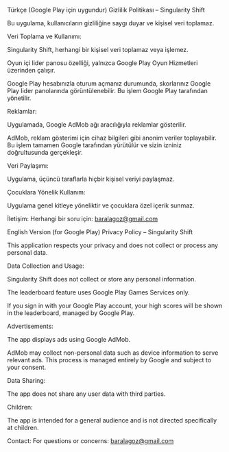 Türkçe (Google Play için uygundur)
Gizlilik Politikası – Singularity Shift

Bu uygulama, kullanıcıların gizliliğine saygı duyar ve kişisel veri toplamaz.

Veri Toplama ve Kullanımı:

Singularity Shift, herhangi bir kişisel veri toplamaz veya işlemez.

Oyun içi lider panosu özelliği, yalnızca Google Play Oyun Hizmetleri üzerinden çalışır.

Google Play hesabınızla oturum açmanız durumunda, skorlarınız Google Play lider panolarında görüntülenebilir. Bu işlem Google Play tarafından yönetilir.

Reklamlar:

Uygulamada, Google AdMob ağı aracılığıyla reklamlar gösterilir.

AdMob, reklam gösterimi için cihaz bilgileri gibi anonim veriler toplayabilir. Bu işlem tamamen Google tarafından yürütülür ve sizin izniniz doğrultusunda gerçekleşir.

Veri Paylaşımı:

Uygulama, üçüncü taraflarla hiçbir kişisel veriyi paylaşmaz.

Çocuklara Yönelik Kullanım:

Uygulama genel kitleye yöneliktir ve çocuklara özel içerik sunmaz.

İletişim:
Herhangi bir soru için: baralagoz@gmail.com

English Version (for Google Play)
Privacy Policy – Singularity Shift

This application respects your privacy and does not collect or process any personal data.

Data Collection and Usage:

Singularity Shift does not collect or store any personal information.

The leaderboard feature uses Google Play Games Services only.

If you sign in with your Google Play account, your high scores will be shown in the leaderboard, managed by Google Play.

Advertisements:

The app displays ads using Google AdMob.

AdMob may collect non-personal data such as device information to serve relevant ads. This process is managed entirely by Google and subject to your consent.

Data Sharing:

The app does not share any user data with third parties.

Children:

The app is intended for a general audience and is not directed specifically at children.

Contact:
For questions or concerns: baralagoz@gmail.com
